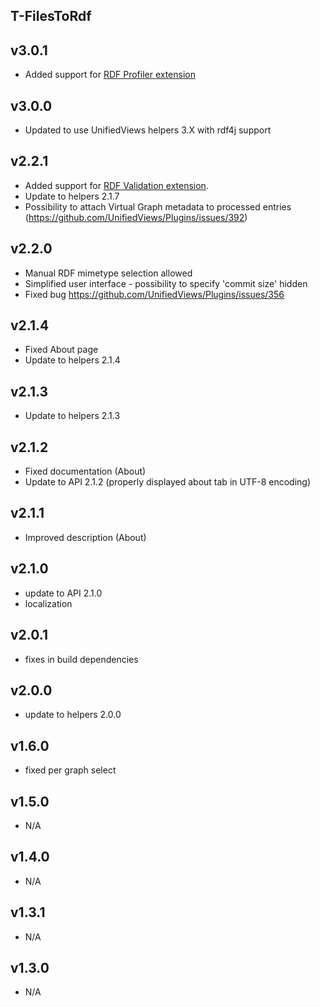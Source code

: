 T-FilesToRdf
----------

v3.0.1
---
* Added support for [RDF Profiler extension](https://grips.semantic-web.at/display/UDDOC/RDF+Profiler)


v3.0.0
---
* Updated to use UnifiedViews helpers 3.X with rdf4j support


v2.2.1
---
* Added support for [RDF Validation extension](https://grips.semantic-web.at/display/UDDOC/RDF+Validation).
* Update to helpers 2.1.7
* Possibility to attach Virtual Graph metadata to processed entries (https://github.com/UnifiedViews/Plugins/issues/392)


v2.2.0
---
* Manual RDF mimetype selection allowed
* Simplified user interface - possibility to specify 'commit size' hidden
* Fixed bug https://github.com/UnifiedViews/Plugins/issues/356

v2.1.4
---
* Fixed About page
* Update to helpers 2.1.4

v2.1.3
---
* Update to helpers 2.1.3

v2.1.2
---
* Fixed documentation (About)
* Update to API 2.1.2 (properly displayed about tab in UTF-8 encoding)

v2.1.1
---
* Improved description (About)

v2.1.0
---
* update to API 2.1.0
* localization

v2.0.1
---
* fixes in build dependencies

v2.0.0
---
* update to helpers 2.0.0

v1.6.0
---
* fixed per graph select

v1.5.0
---
* N/A

v1.4.0
---
* N/A

v1.3.1
---
* N/A

v1.3.0
---
* N/A
